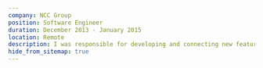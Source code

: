 ```yaml
---
company: NCC Group
position: Software Engineer
duration: December 2013 - January 2015
location: Remote
description: I was responsible for developing and connecting new features to a proprietary server security suite using new technologies such as SCSS, Ruby on Rails, and thoughtbot's Bourbon and Neat SCSS frameworks. I used test driven development, conducted code reviews, paired remotely and in-person, and worked closely with designers and product owners to develop new features.
hide_from_sitemap: true
---
```

